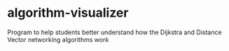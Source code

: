 # algorithm-visualizer
Program to help students better understand how the Dijkstra and Distance Vector networking algorithms work
